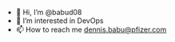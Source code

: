 - 👋 Hi, I’m @babud08
- 👀 I’m interested in DevOps
- 📫 How to reach me dennis.babu@pfizer.com

<!---
babud08/babud08 is a ✨ special ✨ repository because its `README.md` (this file) appears on your GitHub profile.
You can click the Preview link to take a look at your changes.
--->
